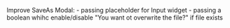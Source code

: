 

Improve SaveAs Modal:
    - passing placeholder for Input widget
    - passing a boolean whihc enable/disable "You want ot overwrite the file?" if file exists 
